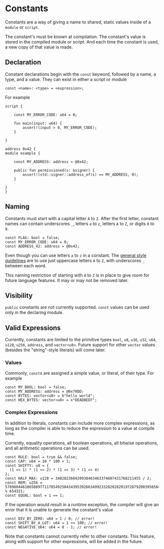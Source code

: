 # Constants

Constants are a way of giving a name to shared, static values inside of a `module` or `script`.

The constant's must be known at compilation. The constant's value is stored in the compiled module
or script. And each time the constant is used, a new copy of that value is made.

## Declaration

Constant declarations begin with the `const` keyword, followed by a name, a type, and a value. They
can exist in either a script or module

```text
const <name>: <type> = <expression>;
```

For example

```move=
script {

    const MY_ERROR_CODE: u64 = 0;

    fun main(input: u64) {
        assert!(input > 0, MY_ERROR_CODE);
    }

}

address 0x42 {
module example {

    const MY_ADDRESS: address = @0x42;

    public fun permissioned(s: &signer) {
        assert!(std::signer::address_of(s) == MY_ADDRESS, 0);
    }

}
}
```

## Naming

Constants must start with a capital letter `A` to `Z`. After the first letter, constant names can
contain underscores `_`, letters `a` to `z`, letters `A` to `Z`, or digits `0` to `9`.

```move
const FLAG: bool = false;
const MY_ERROR_CODE: u64 = 0;
const ADDRESS_42: address = @0x42;
```

Even though you can use letters `a` to `z` in a constant. The
[general style guidelines](./coding-conventions.md) are to use just uppercase letters `A` to `Z`,
with underscores `_` between each word.

This naming restriction of starting with `A` to `Z` is in place to give room for future language
features. It may or may not be removed later.

## Visibility

`public` constants are not currently supported. `const` values can be used only in the declaring
module.

## Valid Expressions

Currently, constants are limited to the primitive types `bool`, `u8`, `u16`, `u32`, `u64`, `u128`, `u256`, `address`, and
`vector<u8>`. Future support for other `vector` values (besides the "string"-style literals) will
come later.

### Values

Commonly, `const`s are assigned a simple value, or literal, of their type. For example

```move
const MY_BOOL: bool = false;
const MY_ADDRESS: address = @0x70DD;
const BYTES: vector<u8> = b"hello world";
const HEX_BYTES: vector<u8> = x"DEADBEEF";
```

### Complex Expressions

In addition to literals, constants can include more complex expressions, as long as the compiler is
able to reduce the expression to a value at compile time.

Currently, equality operations, all boolean operations, all bitwise operations, and all arithmetic
operations can be used.

```move
const RULE: bool = true && false;
const CAP: u64 = 10 * 100 + 1;
const SHIFTY: u8 = {
  (1 << 1) * (1 << 2) * (1 << 3) * (1 << 4)
};
const HALF_MAX: u128 = 340282366920938463463374607431768211455 / 2;
const REM: u256 = 57896044618658097711785492504343953926634992332820282019728792003956564819968 % 654321;
const EQUAL: bool = 1 == 1;
```

If the operation would result in a runtime exception, the compiler will give an error that it is
unable to generate the constant's value

```move
const DIV_BY_ZERO: u64 = 1 / 0; // error!
const SHIFT_BY_A_LOT: u64 = 1 << 100; // error!
const NEGATIVE_U64: u64 = 0 - 1; // error!
```

Note that constants cannot currently refer to other constants. This feature, along with support for
other expressions, will be added in the future.
